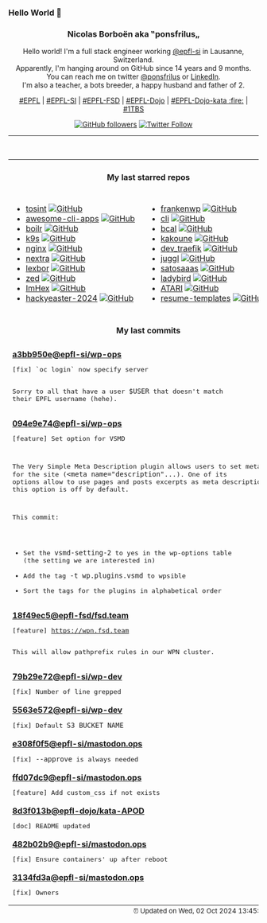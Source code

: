 ### Hello World 👋

<p align="center">
  <!-- use https://avatars.githubusercontent.com/u/176002?v=4 for your default github picture 
  <img src="https://raw.githubusercontent.com/ponsfrilus/ponsfrilus/master/img/ponsfrilus.png" title="Nicolas Borboën aka ‟ponsfrilus„" alt="Nicolas Borboën aka ‟ponsfrilus„" /> -->
  <h3 align="center">
    Nicolas Borboën aka ‟ponsfrilus„
  </h3>
  <p align="center">
    Hello world! I'm a full stack engineer working <a href="https://github.com/epfl-si">@epfl-si</a> in Lausanne, Switzerland.
    <br />Apparently, I'm hanging around on GitHub since 14 years and 9 months.
    <br />You can reach me on twitter <a href="https://twitter.com/ponsfrilus">@ponsfrilus</a> or <a href="http://linkedin.com/in/nicolasborboen">LinkedIn</a>.
    <br />I'm also a teacher, a bots breeder, a happy husband and father of 2.
  </p>
  <p align="center">
    <a href="https://www.epfl.ch">#EPFL</a> | 
    <a href="https://github.com/epfl-si/">#EPFL-SI</a> | 
    <a href="https://github.com/epfl-fsd">#EPFL-FSD</a> | 
    <a href="https://github.com/topics/epfl-dojo">#EPFL-Dojo</a> | 
    <a href="https://github.com/topics/epfl-dojo-kata">#EPFL-Dojo-kata :fire:</a> | 
    <a href="https://en.wikipedia.org/wiki/Indentation_style#Variant:_1TBS_(OTBS)">#1TBS</a>
  </p>
  <p align="center">
    <a href="https://github.com/ponsfrilus"><img alt="GitHub followers" src="https://img.shields.io/github/followers/ponsfrilus?label=Follow%20me%20on%20github&style=social"></a>
    <a href="https://twitter.com/ponsfrilus"><img alt="Twitter Follow" src="https://img.shields.io/twitter/follow/ponsfrilus?label=follow%20me%20on%20twitter&style=social"></a>
  </p>
  </p><hr><table align="center">
<tr>
<td colspan="2" align="center"><h4>My last starred repos</h4></td>
</tr>
<tr>
<td valign="top">
<ul>
<li>
<a href="https://github.com/drego85/tosint" title="Tosint (Telegram OSINT) is a powerful tool designed to extract valuable information from Telegram bots and channels. It serves as an essential resource for security researchers, investigators, and anyone interested in gathering insights from various Telegram entities." target="_blank">tosint</a>&nbsp;<a href="https://github.com/drego85/tosint" title="Tosint (Telegram OSINT) is a powerful tool designed to extract valuable information from Telegram bots and channels. It serves as an essential resource for security researchers, investigators, and anyone interested in gathering insights from various Telegram entities." target="_blank"><img src="https://img.shields.io/github/stars/drego85/tosint?style=social" alt="GitHub"></a>
</li>
<li>
<a href="https://github.com/agarrharr/awesome-cli-apps" title="🖥 📊 🕹 🛠 A curated list of command line apps" target="_blank">awesome-cli-apps</a>&nbsp;<a href="https://github.com/agarrharr/awesome-cli-apps" title="🖥 📊 🕹 🛠 A curated list of command line apps" target="_blank"><img src="https://img.shields.io/github/stars/agarrharr/awesome-cli-apps?style=social" alt="GitHub"></a>
</li>
<li>
<a href="https://github.com/tmrts/boilr" title=":zap: boilerplate template manager that generates files or directories from template repositories" target="_blank">boilr</a>&nbsp;<a href="https://github.com/tmrts/boilr" title=":zap: boilerplate template manager that generates files or directories from template repositories" target="_blank"><img src="https://img.shields.io/github/stars/tmrts/boilr?style=social" alt="GitHub"></a>
</li>
<li>
<a href="https://github.com/derailed/k9s" title="🐶 Kubernetes CLI To Manage Your Clusters In Style!" target="_blank">k9s</a>&nbsp;<a href="https://github.com/derailed/k9s" title="🐶 Kubernetes CLI To Manage Your Clusters In Style!" target="_blank"><img src="https://img.shields.io/github/stars/derailed/k9s?style=social" alt="GitHub"></a>
</li>
<li>
<a href="https://github.com/nginx/nginx" title="The official NGINX Open Source repository." target="_blank">nginx</a>&nbsp;<a href="https://github.com/nginx/nginx" title="The official NGINX Open Source repository." target="_blank"><img src="https://img.shields.io/github/stars/nginx/nginx?style=social" alt="GitHub"></a>
</li>
<li>
<a href="https://github.com/Azecko/nextra" title="Next.js + TailwindCSS + Entra ID Auth boilerplate" target="_blank">nextra</a>&nbsp;<a href="https://github.com/Azecko/nextra" title="Next.js + TailwindCSS + Entra ID Auth boilerplate" target="_blank"><img src="https://img.shields.io/github/stars/Azecko/nextra?style=social" alt="GitHub"></a>
</li>
<li>
<a href="https://github.com/lexbor/lexbor" title="Lexbor is development of an open source HTML Renderer library. https://lexbor.com" target="_blank">lexbor</a>&nbsp;<a href="https://github.com/lexbor/lexbor" title="Lexbor is development of an open source HTML Renderer library. https://lexbor.com" target="_blank"><img src="https://img.shields.io/github/stars/lexbor/lexbor?style=social" alt="GitHub"></a>
</li>
<li>
<a href="https://github.com/zed-industries/zed" title="Code at the speed of thought – Zed is a high-performance, multiplayer code editor from the creators of Atom and Tree-sitter." target="_blank">zed</a>&nbsp;<a href="https://github.com/zed-industries/zed" title="Code at the speed of thought – Zed is a high-performance, multiplayer code editor from the creators of Atom and Tree-sitter." target="_blank"><img src="https://img.shields.io/github/stars/zed-industries/zed?style=social" alt="GitHub"></a>
</li>
<li>
<a href="https://github.com/WerWolv/ImHex" title="🔍 A Hex Editor for Reverse Engineers, Programmers and people who value their retinas when working at 3 AM." target="_blank">ImHex</a>&nbsp;<a href="https://github.com/WerWolv/ImHex" title="🔍 A Hex Editor for Reverse Engineers, Programmers and people who value their retinas when working at 3 AM." target="_blank"><img src="https://img.shields.io/github/stars/WerWolv/ImHex?style=social" alt="GitHub"></a>
</li>
<li>
<a href="https://github.com/PhilippSieber/hackyeaster-2024" title="null" target="_blank">hackyeaster-2024</a>&nbsp;<a href="https://github.com/PhilippSieber/hackyeaster-2024" title="null" target="_blank"><img src="https://img.shields.io/github/stars/PhilippSieber/hackyeaster-2024?style=social" alt="GitHub"></a>
</li>
</ul>
<img width="450" height="1" /></td>
<td valign="top">
<ul>
<li>
<a href="https://github.com/StephenMiracle/frankenwp" title="null" target="_blank">frankenwp</a>&nbsp;<a href="https://github.com/StephenMiracle/frankenwp" title="null" target="_blank"><img src="https://img.shields.io/github/stars/StephenMiracle/frankenwp?style=social" alt="GitHub"></a>
</li>
<li>
<a href="https://github.com/httpie/cli" title="🥧 HTTPie CLI  — modern, user-friendly command-line HTTP client for the API era. JSON support, colors, sessions, downloads, plugins & more." target="_blank">cli</a>&nbsp;<a href="https://github.com/httpie/cli" title="🥧 HTTPie CLI  — modern, user-friendly command-line HTTP client for the API era. JSON support, colors, sessions, downloads, plugins & more." target="_blank"><img src="https://img.shields.io/github/stars/httpie/cli?style=social" alt="GitHub"></a>
</li>
<li>
<a href="https://github.com/jarun/bcal" title=":1234: Bits, bytes and address calculator" target="_blank">bcal</a>&nbsp;<a href="https://github.com/jarun/bcal" title=":1234: Bits, bytes and address calculator" target="_blank"><img src="https://img.shields.io/github/stars/jarun/bcal?style=social" alt="GitHub"></a>
</li>
<li>
<a href="https://github.com/mawww/kakoune" title="mawww's experiment for a better code editor" target="_blank">kakoune</a>&nbsp;<a href="https://github.com/mawww/kakoune" title="mawww's experiment for a better code editor" target="_blank"><img src="https://img.shields.io/github/stars/mawww/kakoune?style=social" alt="GitHub"></a>
</li>
<li>
<a href="https://github.com/multiscan/dev_traefik" title="Generic traefik container for development on local machine" target="_blank">dev_traefik</a>&nbsp;<a href="https://github.com/multiscan/dev_traefik" title="Generic traefik container for development on local machine" target="_blank"><img src="https://img.shields.io/github/stars/multiscan/dev_traefik?style=social" alt="GitHub"></a>
</li>
<li>
<a href="https://github.com/HEmile/juggl" title="An interactive, stylable and expandable graph view for Obsidian. Juggl is designed as an advanced 'local' graph view, where you can juggle all your thoughts with ease. " target="_blank">juggl</a>&nbsp;<a href="https://github.com/HEmile/juggl" title="An interactive, stylable and expandable graph view for Obsidian. Juggl is designed as an advanced 'local' graph view, where you can juggle all your thoughts with ease. " target="_blank"><img src="https://img.shields.io/github/stars/HEmile/juggl?style=social" alt="GitHub"></a>
</li>
<li>
<a href="https://github.com/epfl-si/satosaaas" title="Code for satosaaas.epfl.ch" target="_blank">satosaaas</a>&nbsp;<a href="https://github.com/epfl-si/satosaaas" title="Code for satosaaas.epfl.ch" target="_blank"><img src="https://img.shields.io/github/stars/epfl-si/satosaaas?style=social" alt="GitHub"></a>
</li>
<li>
<a href="https://github.com/LadybirdBrowser/ladybird" title="Truly independent web browser" target="_blank">ladybird</a>&nbsp;<a href="https://github.com/LadybirdBrowser/ladybird" title="Truly independent web browser" target="_blank"><img src="https://img.shields.io/github/stars/LadybirdBrowser/ladybird?style=social" alt="GitHub"></a>
</li>
<li>
<a href="https://github.com/epfl-si/ATARI" title="Code source for atari.epfl.ch" target="_blank">ATARI</a>&nbsp;<a href="https://github.com/epfl-si/ATARI" title="Code source for atari.epfl.ch" target="_blank"><img src="https://img.shields.io/github/stars/epfl-si/ATARI?style=social" alt="GitHub"></a>
</li>
<li>
<a href="https://github.com/r-engineeringresumes/resume-templates" title="r/EngineeringResumes Resume Templates" target="_blank">resume-templates</a>&nbsp;<a href="https://github.com/r-engineeringresumes/resume-templates" title="r/EngineeringResumes Resume Templates" target="_blank"><img src="https://img.shields.io/github/stars/r-engineeringresumes/resume-templates?style=social" alt="GitHub"></a>
</li>
</ul>
<img width="450" height="1" /></td>
</tr>
<tr>
<td colspan="2" align="center"><h4>My last commits</h4></td>
</tr>
<tr>
        <td colspan="2">
          <div><strong><a href="https://api.github.com/repos/epfl-si/wp-ops/commits/a3bb950ef146d81decba7892c6ce78184b553f8d" title="2024-09-24T16:50:08.000+02:00" target="_blank">a3bb950e</a><a href="https://github.com/epfl-si">@epfl-si</a><a href="https://github.com/epfl-si/wp-ops" title="DevOps infrastructure for the WordPress-at-EFPL project">/wp-ops</a></strong></div>
          <pre>[fix] `oc login` now specify server

Sorry to all that have a user `$USER` that doesn't match their EPFL 
username (hehe).</pre>
        </td>
        </tr><tr>
        <td colspan="2">
          <div><strong><a href="https://api.github.com/repos/epfl-si/wp-ops/commits/094e9e74c757398d04da58c3f03d6426ac74133f" title="2024-09-23T14:32:09.000+02:00" target="_blank">094e9e74</a><a href="https://github.com/epfl-si">@epfl-si</a><a href="https://github.com/epfl-si/wp-ops" title="DevOps infrastructure for the WordPress-at-EFPL project">/wp-ops</a></strong></div>
          <pre>[feature] Set option for VSMD

The Very Simple Meta Description plugin allows users to set meta-data 
for the site (`<meta name="description"...`). One of its options allow 
to use pages and posts excerpts as meta description, but this option is 
off by default.

This commit:
- Set the `vsmd-setting-2` to yes in the wp-options table (the setting 
we are interested in)
- Add the tag `-t wp.plugins.vsmd` to wpsible
- Sort the tags for the plugins in alphabetical order</pre>
        </td>
        </tr><tr>
        <td colspan="2">
          <div><strong><a href="https://api.github.com/repos/epfl-fsd/fsd.team/commits/18f49ec5b54b807f1ac85e1012e65d54bcb03939" title="2024-09-21T09:41:02.000+02:00" target="_blank">18f49ec5</a><a href="https://github.com/epfl-fsd">@epfl-fsd</a><a href="https://github.com/epfl-fsd/fsd.team" title="null">/fsd.team</a></strong></div>
          <pre>[feature] https://wpn.fsd.team

This will allow pathprefix rules in our WPN cluster.</pre>
        </td>
        </tr><tr>
        <td colspan="2">
          <div><strong><a href="https://api.github.com/repos/epfl-si/wp-dev/commits/79b29e720a75ae73eaaee43fe4f9a61832b30e34" title="2024-09-19T18:20:03.000+02:00" target="_blank">79b29e72</a><a href="https://github.com/epfl-si">@epfl-si</a><a href="https://github.com/epfl-si/wp-dev" title="Development environment for the EPFL VPSI WordPress service">/wp-dev</a></strong></div>
          <pre>[fix] Number of line grepped</pre>
        </td>
        </tr><tr>
        <td colspan="2">
          <div><strong><a href="https://api.github.com/repos/epfl-si/wp-dev/commits/5563e57275e2dd5876fec84ea3e33cf845c6f69a" title="2024-09-19T18:18:48.000+02:00" target="_blank">5563e572</a><a href="https://github.com/epfl-si">@epfl-si</a><a href="https://github.com/epfl-si/wp-dev" title="Development environment for the EPFL VPSI WordPress service">/wp-dev</a></strong></div>
          <pre>[fix] Default `S3_BUCKET_NAME`</pre>
        </td>
        </tr><tr>
        <td colspan="2">
          <div><strong><a href="https://api.github.com/repos/epfl-si/mastodon.ops/commits/e308f0f5e573b589c3d448d4ba1cd8910bf4e7b7" title="2024-09-18T10:58:59.000+02:00" target="_blank">e308f0f5</a><a href="https://github.com/epfl-si">@epfl-si</a><a href="https://github.com/epfl-si/mastodon.ops" title="Mastodon server of EPFL">/mastodon.ops</a></strong></div>
          <pre>[fix] `--approve` is always needed</pre>
        </td>
        </tr><tr>
        <td colspan="2">
          <div><strong><a href="https://api.github.com/repos/epfl-si/mastodon.ops/commits/ffd07dc95095b01e375dced289c3df36615f7330" title="2024-09-10T16:17:07.000+02:00" target="_blank">ffd07dc9</a><a href="https://github.com/epfl-si">@epfl-si</a><a href="https://github.com/epfl-si/mastodon.ops" title="Mastodon server of EPFL">/mastodon.ops</a></strong></div>
          <pre>[feature] Add custom_css if not exists</pre>
        </td>
        </tr><tr>
        <td colspan="2">
          <div><strong><a href="https://api.github.com/repos/epfl-dojo/kata-APOD/commits/8d3f013bd0c2a3bf1e26d98fb2c943b51de21ae5" title="2024-09-10T16:02:56.000+02:00" target="_blank">8d3f013b</a><a href="https://github.com/epfl-dojo">@epfl-dojo</a><a href="https://github.com/epfl-dojo/kata-APOD" title="Kata : création d'un navigateur d'APOD (Astronomy Picture of the Day)">/kata-APOD</a></strong></div>
          <pre>[doc] README updated</pre>
        </td>
        </tr><tr>
        <td colspan="2">
          <div><strong><a href="https://api.github.com/repos/epfl-si/mastodon.ops/commits/482b02b9be1479cd6a00dc338fb2d8aa70992d3d" title="2024-09-10T12:47:02.000+02:00" target="_blank">482b02b9</a><a href="https://github.com/epfl-si">@epfl-si</a><a href="https://github.com/epfl-si/mastodon.ops" title="Mastodon server of EPFL">/mastodon.ops</a></strong></div>
          <pre>[fix] Ensure containers' up after reboot</pre>
        </td>
        </tr><tr>
        <td colspan="2">
          <div><strong><a href="https://api.github.com/repos/epfl-si/mastodon.ops/commits/3134fd3a07a8e9c4dd9044d7b9ca510f1e1835c8" title="2024-09-09T23:20:54.000+02:00" target="_blank">3134fd3a</a><a href="https://github.com/epfl-si">@epfl-si</a><a href="https://github.com/epfl-si/mastodon.ops" title="Mastodon server of EPFL">/mastodon.ops</a></strong></div>
          <pre>[fix] Owners</pre>
        </td>
        </tr><tfoot>
<tr>
<td colspan="2" align="right">
<img width="900" height="1" />
<small>⏰ Updated on Wed, 02 Oct 2024 13:45:11 GMT</small>
</td>
</tr>
</tfoot>
<br />
</table>
